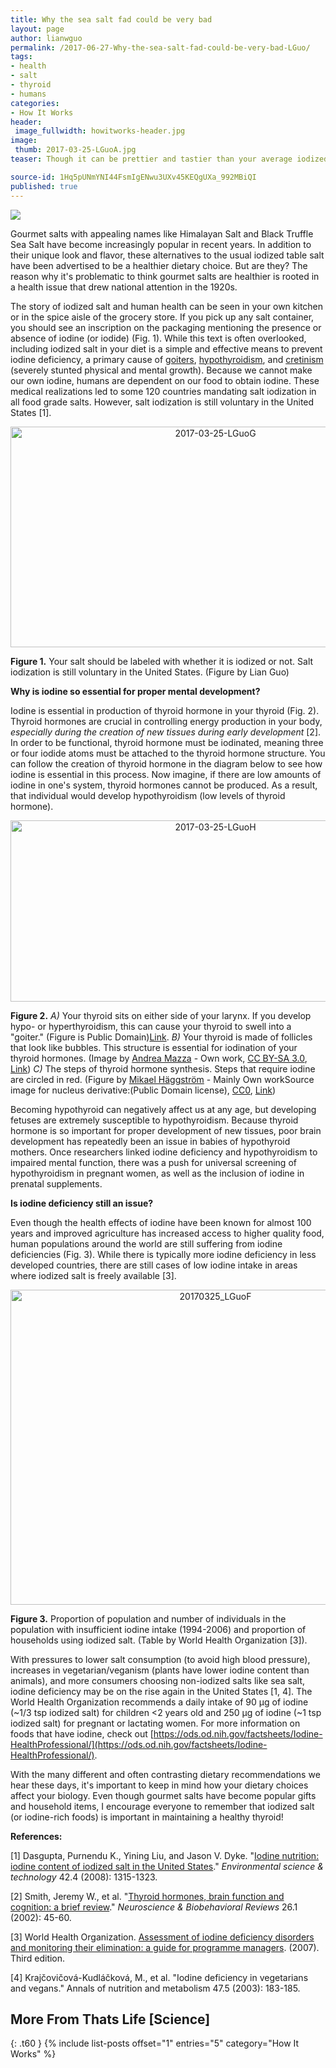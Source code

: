 ```yaml
---
title: Why the sea salt fad could be very bad
layout: page
author: lianwguo
permalink: /2017-06-27-Why-the-sea-salt-fad-could-be-very-bad-LGuo/
tags:
- health
- salt
- thyroid
- humans
categories:
- How It Works
header:
 image_fullwidth: howitworks-header.jpg
image:
 thumb: 2017-03-25-LGuoA.jpg
teaser: Though it can be prettier and tastier than your average iodized salt, gourmet salt is unfortunately lacking a huge health benefit. 

source-id: 1Hq5pUNmYNI44FsmIgENwu3UXv45KEQgUXa_992MBiQI
published: true
---
```

<img src="https://github.com/thatslifescience/thatslifesci/blob/gh-pages/images/2017-03-25-LGuoA.jpg">

Gourmet salts with appealing names like Himalayan Salt and Black Truffle Sea Salt have become increasingly popular in recent years. In addition to their unique look and flavor, these alternatives to the usual iodized table salt have been advertised to be a healthier dietary choice. But are they? The reason why it's problematic to think gourmet salts are healthier is rooted in a health issue that drew national attention in the 1920s. 

The story of iodized salt and human health can be seen in your own kitchen or in the spice aisle of the grocery store. If you pick up any salt container, you should see an inscription on the packaging mentioning the presence or absence of iodine (or iodide) (Fig. 1). While this text is often overlooked, including iodized salt in your diet is a simple and effective means to prevent iodine deficiency, a primary cause of [goiters](http://www.webmd.com/women/understanding-goiter-basics), [hypothyroidism](http://www.webmd.com/women/tc/hypothyroidism-topic-overview#1), and [cretinism](https://www.ncbi.nlm.nih.gov/pmc/articles/PMC2791432/) (severely stunted physical and mental growth). Because we cannot make our own iodine, humans are dependent on our food to obtain iodine. These medical realizations led to some 120 countries mandating salt iodization in all food grade salts. However, salt iodization is still voluntary in the United States [1]. 

<center><a data-flickr-embed="true"  href="https://www.flickr.com/photos/139839751@N06/35532139436/in/dateposted-friend/" title="2017-03-25-LGuoG"><img src="https://c1.staticflickr.com/5/4240/35532139436_b0750314f7_z.jpg" width="640" height="353" alt="2017-03-25-LGuoG"></a><script async src="//embedr.flickr.com/assets/client-code.js" charset="utf-8"></script></center>

**Figure 1.** Your salt should be labeled with whether it is iodized or not. Salt iodization is still voluntary in the United States. (Figure by Lian Guo)

**Why is iodine so essential for proper mental development?**

Iodine is essential in production of thyroid hormone in your thyroid (Fig. 2). Thyroid hormones are crucial in controlling energy production in your body, *especially during the creation of new tissues during early development* [2]. In order to be functional, thyroid hormone must be iodinated, meaning three or four iodide atoms must be attached to the thyroid hormone structure. You can follow the creation of thyroid hormone in the diagram below to see how iodine is essential in this process. Now imagine, if there are low amounts of iodine in one's system, thyroid hormones cannot be produced. As a result, that individual would develop hypothyroidism (low levels of thyroid hormone). 

<center><a data-flickr-embed="true"  href="https://www.flickr.com/photos/139839751@N06/35183817260/in/dateposted-friend/" title="2017-03-25-LGuoH"><img src="https://c1.staticflickr.com/5/4265/35183817260_751e17d33e_z.jpg" width="640" height="290" alt="2017-03-25-LGuoH"></a><script async src="//embedr.flickr.com/assets/client-code.js" charset="utf-8"></script></center>

**Figure 2.** *A)* Your thyroid sits on either side of your larynx. If you develop hypo- or hyperthyroidism, this can cause your thyroid to swell into a "goiter." (Figure is Public Domain)<a href="https://commons.wikimedia.org/w/index.php?curid=378944">Link</a>. *B)* Your thyroid is made of follicles that look like bubbles. This structure is essential for iodination of your thyroid hormones. (Image by <a href="//commons.wikimedia.org/wiki/User:Gan%C3%ADmedes" title="User:Ganímedes">Andrea Mazza</a> - <span class="int-own-work" lang="en">Own work</span>, <a href="http://creativecommons.org/licenses/by-sa/3.0" title="Creative Commons Attribution-Share Alike 3.0">CC BY-SA 3.0</a>, <a href="https://commons.wikimedia.org/w/index.php?curid=29856116">Link</a>) *C)* The steps of thyroid hormone synthesis. Steps that require iodine are circled in red. (Figure by <a href="//commons.wikimedia.org/wiki/User:Mikael_H%C3%A4ggstr%C3%B6m" title="User:Mikael Häggström">Mikael Häggström</a> - Mainly <span class="int-own-work" lang="en">Own work</span>Source image for nucleus derivative:<a href="//commons.wikimedia.org/wiki/File:Plant_cell_structure-en.svg" class="image"></a>(Public Domain license), <a href="http://creativecommons.org/publicdomain/zero/1.0/deed.en" title="Creative Commons Zero, Public Domain Dedication">CC0</a>, <a href="https://commons.wikimedia.org/w/index.php?curid=15530588">Link</a>)

Becoming hypothyroid can negatively affect us at any age, but developing fetuses are extremely susceptible to hypothyroidism. Because thyroid hormone is so important for proper development of new tissues, poor brain development has repeatedly been an issue in babies of hypothyroid mothers. Once researchers linked iodine deficiency and hypothyroidism to impaired mental function, there was a push for universal screening of hypothyroidism in pregnant women, as well as the inclusion of iodine in prenatal supplements. 

**Is iodine deficiency still an issue?**

Even though the health effects of iodine have been known for almost 100 years and improved agriculture has increased access to higher quality food, human populations around the world are still suffering from iodine deficiencies (Fig. 3). While there is typically more iodine deficiency in less developed countries, there are still cases of low iodine intake in areas where iodized salt is freely available [3].  

 

<center><a data-flickr-embed="true"  href="https://www.flickr.com/photos/139839751@N06/35403005832/in/dateposted-friend/" title="20170325_LGuoF"><img src="https://c1.staticflickr.com/5/4206/35403005832_47db62929f_z.jpg" width="640" height="504" alt="20170325_LGuoF"></a><script async src="//embedr.flickr.com/assets/client-code.js" charset="utf-8"></script></center>

**Figure 3.** Proportion of population and number of individuals in the population with insufficient iodine intake (1994-2006) and proportion of households using iodized salt. (Table by World Health Organization [3]). 

With pressures to lower salt consumption (to avoid high blood pressure), increases in vegetarian/veganism (plants have lower iodine content than animals), and more consumers choosing non-iodized salts like sea salt, iodine deficiency may be on the rise again in the United States [1, 4]. The World Health Organization recommends a daily intake of 90 μg of iodine (~1/3 tsp iodized salt) for children <2 years old and 250 μg of iodine (~1 tsp iodized salt) for pregnant or lactating women. For more information on foods that have iodine, check out [https://ods.od.nih.gov/factsheets/Iodine-HealthProfessional/](https://ods.od.nih.gov/factsheets/Iodine-HealthProfessional/).

With the many different and often contrasting dietary recommendations we hear these days, it's important to keep in mind how your dietary choices affect your biology. Even though gourmet salts have become popular gifts and household items, I encourage everyone to remember that iodized salt (or iodine-rich foods) is important in maintaining a healthy thyroid!

**References:**

[1] Dasgupta, Purnendu K., Yining Liu, and Jason V. Dyke. "[Iodine nutrition: iodine content of iodized salt in the United States](https://www.researchgate.net/publication/5501548_Iodine_Nutrition_Iodine_Content_of_Iodized_Salt_in_the_United_States)." *Environmental science & technology* 42.4 (2008): 1315-1323.

[2] Smith, Jeremy W., et al. "[Thyroid hormones, brain function and cognition: a brief review](http://www.sciencedirect.com.silk.library.umass.edu/science/article/pii/S0149763401000379)." *Neuroscience & Biobehavioral Reviews* 26.1 (2002): 45-60.

[3] World Health Organization. [Assessment of iodine deficiency disorders and monitoring their elimination: a guide for programme managers](http://apps.who.int/iris/bitstream/10665/43781/1/9789241595827_eng.pdf). (2007). Third edition. 

[4] Krajčovičová-Kudláčková, M., et al. "Iodine deficiency in vegetarians and vegans." Annals of nutrition and metabolism 47.5 (2003): 183-185.

## More From Thats Life [Science]
{: .t60 }
{% include list-posts offset="1" entries="5" category="How It Works" %}


